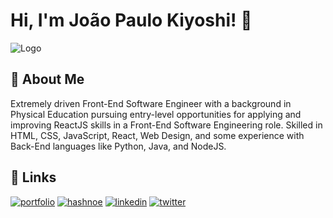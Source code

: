
# Hi, I'm João Paulo Kiyoshi! 👋

  
![Logo](https://s3.us-west-2.amazonaws.com/secure.notion-static.com/1fe08cec-0bbc-4bf3-9c8d-6a5643bfbc02/Avatar_GitHub_JP.jpg?X-Amz-Algorithm=AWS4-HMAC-SHA256&X-Amz-Credential=AKIAT73L2G45O3KS52Y5%2F20211013%2Fus-west-2%2Fs3%2Faws4_request&X-Amz-Date=20211013T032128Z&X-Amz-Expires=86400&X-Amz-Signature=8bbea5f5ab042593ecd82c7e85fc1cf8538c83a161b3a2c7b8ea75b0fd82d6a1&X-Amz-SignedHeaders=host&response-content-disposition=filename%20%3D%22Avatar%2520GitHub%2520JP.jpg%22)
    
## 🚀 About Me
Extremely driven Front-End Software Engineer with a background in Physical Education pursuing entry-level opportunities for applying and improving ReactJS skills in a Front-End Software Engineering role. Skilled in HTML, CSS, JavaScript, React, Web Design, and some experience with Back-End languages like Python, Java, and NodeJS.

  
## 🔗 Links
[![portfolio](https://img.shields.io/badge/my_portfolio-000?style=for-the-badge&logo=ko-fi&logoColor=white)](https://jpkiyoshi.netlify.app/)
[![hashnoe](https://img.shields.io/badge/hashnode-eee?style=for-the-badge&logo=ko-fi&logoColor=black)](https://jpkiyoshi.hashnode.dev/)
[![linkedin](https://img.shields.io/badge/linkedin-0A66C2?style=for-the-badge&logo=linkedin&logoColor=white)](https://www.linkedin.com/in/jo%C3%A3o-paulo-kiyoshi/)
[![twitter](https://img.shields.io/badge/twitter-1DA1F2?style=for-the-badge&logo=twitter&logoColor=white)](https://twitter.com/jpkiyoshi)

  
